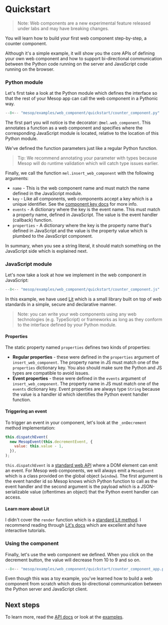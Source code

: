# Quickstart

> Note: Web components are a new experimental feature released under labs and may have breaking changes.

You will learn how to build your first web component step-by-step, a counter component.

Although it's a simple example, it will show you the core APIs of defining your own web component and how to support bi-directional communication between the Python code running on the server and JavaScript code running on the browser.

### Python module

Let's first take a look at the Python module which defines the interface so that the rest of your Mesop app can call the web component in a Pythonic way.

```python title="counter_component.py"
--8<-- "mesop/examples/web_component/quickstart/counter_component.py"
```

The first part you will notice is the decorator: `@mel.web_component`. This annotates a function as a web component and specifies where the corresponding JavaScript module is located, relative to the location of this Python module.

We've defined the function parameters just like a regular Python function.

> Tip: We recommend annotating your parameter with types because Mesop will do runtime validation which will catch type issues earlier.

Finally, we call the function `mel.insert_web_component` with the following arguments:

- `name` - This is the web component name and must match the name defined in the JavaScript module.
- `key` - Like all components, web components accept a key which is a unique identifier. See the [component key docs](../components/index.md#component-key) for more info.
- `events` - A dictionary where the key is the event name. This must match a property name, defined in JavaScript. The value is the event handler (callback) function.
- `properties` - A dictionary where the key is the property name that's defined in JavaScript and the value is the property value which is plumbed to the JavaScript component.

In summary, when you see a string literal, it should match something on the JavaScript side which is explained next.

### JavaScript module

Let's now take a look at how we implement in the web component in JavaScript:

```javascript title="counter_component.js"
--8<-- "mesop/examples/web_component/quickstart/counter_component.js"
```

In this example, we have used [Lit](https://lit.dev/) which is a small library built on top of web standards in a simple, secure and declarative manner.

> Note: you can write your web components using any web technologies (e.g. TypeScript) or frameworks as long as they conform to the interface defined by your Python module.

#### Properties

The static property named `properties` defines two kinds of properties:

- **Regular properties** - these were defined in the `properties` argument of `insert_web_component`. The property name in JS must match one of the `properties` dictionary key. You also should make sure the Python and JS types are compatible to avoid issues.
- **Event properties** - these were defined in the `events` argument of `insert_web_component`. The property name in JS must match one of the `events` dictionary key. Event properties are always type `String` because the value is a handler id which identifies the Python event handler function.

#### Triggering an event

To trigger an event in your component, let's look at the `_onDecrement` method implementation:

```javascript
this.dispatchEvent(
  new MesopEvent(this.decrementEvent, {
    value: this.value - 1,
  }),
);
```

`this.dispatchEvent` is a [standard web API](https://developer.mozilla.org/en-US/docs/Web/API/EventTarget/dispatchEvent) where a DOM element can emit an event. For Mesop web components, we will always emit a `MesopEvent` which is a class provided on the global object (`window`). The first argument is the event handler id so Mesop knows which Python function to call as the event handler and the second argument is the payload which is a JSON-serializable value (oftentimes an object) that the Python event handler can access.

#### Learn more about Lit

I didn't cover the `render` function which is a [standard Lit method](https://lit.dev/docs/components/rendering/). I recommend reading through [Lit's docs](https://lit.dev/docs/getting-started/) which are excellent ahd have interactive tutorials.

### Using the component

Finally, let's use the web component we defined. When you click on the decrement button, the value will decrease from 10 to 9 and so on.

```python title="counter_component_app.py"
--8<-- "mesop/examples/web_component/quickstart/counter_component_app.py"
```

Even though this was a toy example, you've learned how to build a web component from scratch which does bi-directional communication between the Python server and JavaScript client.

## Next steps

To learn more, read the [API docs](./api.md) or look at the [examples](https://github.com/google/mesop/tree/main/mesop/examples/web_component/).
